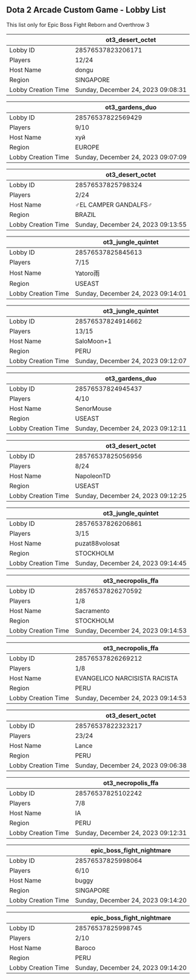 ## Dota 2 Arcade Custom Game - Lobby List

This list only for Epic Boss Fight Reborn and Overthrow 3

|  | ot3_desert_octet |
| ------ | ------ |
| Lobby ID | 28576537823206171 |
| Players | 12/24 |
| Host Name | dongu |
| Region | SINGAPORE |
| Lobby Creation Time | Sunday, December 24, 2023 09:08:31 |


|  | ot3_gardens_duo |
| ------ | ------ |
| Lobby ID | 28576537822569429 |
| Players | 9/10 |
| Host Name | хуй |
| Region | EUROPE |
| Lobby Creation Time | Sunday, December 24, 2023 09:07:09 |


|  | ot3_desert_octet |
| ------ | ------ |
| Lobby ID | 28576537825798324 |
| Players | 2/24 |
| Host Name | ♂EL CAMPER GANDALFS♂ |
| Region | BRAZIL |
| Lobby Creation Time | Sunday, December 24, 2023 09:13:55 |


|  | ot3_jungle_quintet |
| ------ | ------ |
| Lobby ID | 28576537825845613 |
| Players | 7/15 |
| Host Name | Yatoro雨 |
| Region | USEAST |
| Lobby Creation Time | Sunday, December 24, 2023 09:14:01 |


|  | ot3_jungle_quintet |
| ------ | ------ |
| Lobby ID | 28576537824914662 |
| Players | 13/15 |
| Host Name | SaloMoon+1 |
| Region | PERU |
| Lobby Creation Time | Sunday, December 24, 2023 09:12:07 |


|  | ot3_gardens_duo |
| ------ | ------ |
| Lobby ID | 28576537824945437 |
| Players | 4/10 |
| Host Name | SenorMouse |
| Region | USEAST |
| Lobby Creation Time | Sunday, December 24, 2023 09:12:11 |


|  | ot3_desert_octet |
| ------ | ------ |
| Lobby ID | 28576537825056956 |
| Players | 8/24 |
| Host Name | NapoleonTD |
| Region | USEAST |
| Lobby Creation Time | Sunday, December 24, 2023 09:12:25 |


|  | ot3_jungle_quintet |
| ------ | ------ |
| Lobby ID | 28576537826206861 |
| Players | 3/15 |
| Host Name | puzat88volosat |
| Region | STOCKHOLM |
| Lobby Creation Time | Sunday, December 24, 2023 09:14:45 |


|  | ot3_necropolis_ffa |
| ------ | ------ |
| Lobby ID | 28576537826270592 |
| Players | 1/8 |
| Host Name | Sacramento |
| Region | STOCKHOLM |
| Lobby Creation Time | Sunday, December 24, 2023 09:14:53 |


|  | ot3_necropolis_ffa |
| ------ | ------ |
| Lobby ID | 28576537826269212 |
| Players | 1/8 |
| Host Name | EVANGELICO NARCISISTA RACISTA |
| Region | PERU |
| Lobby Creation Time | Sunday, December 24, 2023 09:14:53 |


|  | ot3_desert_octet |
| ------ | ------ |
| Lobby ID | 28576537822323217 |
| Players | 23/24 |
| Host Name | Lance |
| Region | PERU |
| Lobby Creation Time | Sunday, December 24, 2023 09:06:38 |


|  | ot3_necropolis_ffa |
| ------ | ------ |
| Lobby ID | 28576537825102242 |
| Players | 7/8 |
| Host Name | IA |
| Region | PERU |
| Lobby Creation Time | Sunday, December 24, 2023 09:12:31 |


|  | epic_boss_fight_nightmare |
| ------ | ------ |
| Lobby ID | 28576537825998064 |
| Players | 6/10 |
| Host Name | buggy |
| Region | SINGAPORE |
| Lobby Creation Time | Sunday, December 24, 2023 09:14:20 |


|  | epic_boss_fight_nightmare |
| ------ | ------ |
| Lobby ID | 28576537825998745 |
| Players | 2/10 |
| Host Name | Baroco |
| Region | PERU |
| Lobby Creation Time | Sunday, December 24, 2023 09:14:20 |


